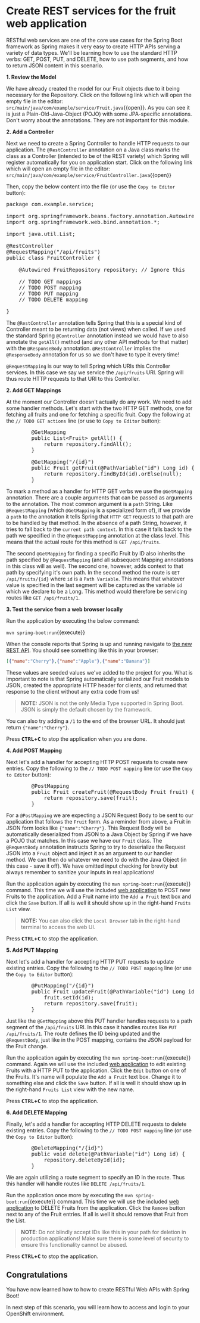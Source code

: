# Create REST services for the fruit web application

RESTful web services are one of the core use cases for the Spring Boot framework as Spring makes it very easy to create HTTP APIs serving a variety of data types. We'll be learning how to use the standard HTTP verbs: GET, POST, PUT, and DELETE, how to use path segments, and how to return JSON content in this scenario.

**1. Review the Model**

We have already created the model for our Fruit objects due to it being necessary for the Repository. Click on the following link which will open the empty file in the editor: ``src/main/java/com/example/service/Fruit.java``{{open}}. As you can see it is just a Plain-Old-Java-Object (POJO) with some JPA-specific annotations. Don't worry about the annotations. They are not important for this module.

**2. Add a Controller**

Next we need to create a Spring Controller to handle HTTP requests to our application. The `@RestController` annotation on a Java class marks the class as a Controller (intended to be of the REST variety) which Spring will register automatically for you on application start. Click on the following link which will open an empty file in the editor: ``src/main/java/com/example/service/FruitController.java``{{open}}

Then, copy the below content into the file (or use the `Copy to Editor` button):

<pre class="file" data-filename="src/main/java/com/example/service/FruitController.java" data-target="replace">
package com.example.service;

import org.springframework.beans.factory.annotation.Autowired;
import org.springframework.web.bind.annotation.*;

import java.util.List;

@RestController
@RequestMapping("/api/fruits")
public class FruitController {

    @Autowired FruitRepository repository; // Ignore this
    
    // TODO GET mappings
    // TODO POST mapping
    // TODO PUT mapping
    // TODO DELETE mapping

}
</pre>

The `@RestController` annotation tells Spring that this is a special kind of Controller meant to be returning data (not views) when called. If we used the standard Spring `@Controller` annotation instead we would have to also annotate the `getAll()` method (and any other API methods for that matter) with the `@ResponseBody` annotation. `@RestController` implies the `@ResponseBody` annotation for us so we don't have to type it every time!

`@RequestMapping` is our way to tell Spring which URIs this Controller services. In this case we say we service the `/api/fruits` URI. Spring will thus route HTTP requests to that URI to this Controller.

**2. Add GET Mappings**

At the moment our Controller doesn't actually do any work. We need to add some handler methods. Let's start with the two HTTP GET methods, one for fetching all fruits and one for fetching a specific fruit. Copy the following at the ``// TODO GET actions`` line (or use to `Copy to Editor` button):

<pre class="file" data-filename="src/main/java/com/example/service/FruitController.java" data-target="insert" data-marker="// TODO GET mappings">
        @GetMapping
        public List&lt;Fruit&gt; getAll() {
            return repository.findAll();
        }

        @GetMapping("/{id}")
        public Fruit getFruit(@PathVariable("id") Long id) {
            return repository.findById(id).orElse(null);
        }
</pre>

To mark a method as a handler for HTTP GET verbs we use the `@GetMapping` annotation. There are a couple arguments that can be passed as arguments to the annotation. The most common argument is a `path` String. Like `@RequestMapping` (which `@GetMapping` is a specialized form of), if we provide a `path` to the annotation it tells Spring that `HTTP GET` requests to that path are to be handled by that method. In the absence of a path String, however, it tries to fall back to the `current path context`. In this case it falls back to the path we specified in the `@RequestMapping` annotation at the class level. This means that the actual route for this method is `GET /api/fruits`.

The second `@GetMapping` for finding a specific Fruit by ID also inherits the path specified by `@RequestMapping` (and all subsequent Mapping annotations in this class will as well). The second one, however, adds context to that path by specifying it's own path. In the second method the route is `GET /api/fruits/{id}` where `id` is a `Path Variable`. This means that whatever value is specified in the last segment will be captured as the variable `id` which we declare to be a Long. This method would therefore be servicing routes like `GET /api/fruits/1`.

**3. Test the service from a web browser locally**

Run the application by executing the below command:

``mvn spring-boot:run``{{execute}}

When the console reports that Spring is up and running navigate to [the new REST API](https://[[CLIENT_SUBDOMAIN]]-8080-[[KATACODA_HOST]].environments.katacoda.com/api/fruits). You should see something like this in your browser:

```json
[{"name":"Cherry"},{"name":"Apple"},{"name":"Banana"}]
```

These values are seeded values we've added to the project for you. What is important to note is that Spring automatically serialized our Fruit models to JSON, created the appropriate HTTP header for clients, and returned that response to the client without any extra code from us! 

>**NOTE:** JSON is not the only Media Type supported in Spring Boot. JSON is simply the default chosen by the framework.

You can also try adding a `/1` to the end of the browser URL. It should just return `{"name":"Cherry"}`. 

Press **<kbd>CTRL</kbd>+<kbd>C</kbd>** to stop the application when you are done.

**4. Add POST Mapping**

Next let's add a handler for accepting HTTP POST requests to create new entries. Copy the following to the `// TODO POST mapping` line (or use the `Copy to Editor` button):

<pre class="file" data-filename="src/main/java/com/example/service/FruitController.java" data-target="insert" data-marker="// TODO POST mapping">
        @PostMapping
        public Fruit createFruit(@RequestBody Fruit fruit) {
            return repository.save(fruit);
        }
</pre>

For a `@PostMapping` we are expecting a JSON Request Body to be sent to our application that follows the `Fruit` form. As a reminder from above, a Fruit in JSON form looks like `{"name":"Cherry"}`. This Request Body will be automatically deserialized from JSON to a Java Object by Spring if we have a POJO that matches. In this case we have our `Fruit` class. The `@RequestBody` annotation instructs Spring to try to deserialize the Request JSON into a `Fruit` object and inject it as an argument to our handler method. We can then do whatever we need to do with the Java Object (in this case - save it off). We have omitted input checking for brevity but always remember to sanitize your inputs in real applications!

Run the application again by executing the ``mvn spring-boot:run``{{execute}} command. This time we will use the included [web application](https://[[CLIENT_SUBDOMAIN]]-8080-[[KATACODA_HOST]].environments.katacoda.com/) to POST new Fruits to the application. Add a Fruit name into the `Add a Fruit` text box and click the `Save` button. If all is well it should show up in the right-hand `Fruits List` view.

>**NOTE:** You can also click the `Local Browser` tab in the right-hand terminal to access the web UI.

Press **<kbd>CTRL</kbd>+<kbd>C</kbd>** to stop the application.

**5. Add PUT Mapping**

Next let's add a handler for accepting HTTP PUT requests to update existing entries. Copy the following to the `// TODO POST mapping` line (or use the `Copy to Editor` button):

<pre class="file" data-filename="src/main/java/com/example/service/FruitController.java" data-target="insert" data-marker="// TODO PUT mapping">
        @PutMapping("/{id}")
        public Fruit updateFruit(@PathVariable("id") Long id, @RequestBody Fruit fruit) {
            fruit.setId(id);
            return repository.save(fruit);
        }
</pre>

Just like the `@GetMapping` above this PUT handler handles requests to a path segment of the `/api/fruits` URI. In this case it handles routes like `PUT /api/fruits/1`. The route defines the ID being updated and the `@RequestBody`, just like in the POST mapping, contains the JSON payload for the Fruit change. 

Run the application again by executing the ``mvn spring-boot:run``{{execute}} command. Again we will use the included [web application](https://[[HOST_SUBDOMAIN]]-8080-[[KATACODA_HOST]].environments.katacoda.com/) to edit existing Fruits with a HTTP PUT to the application. Click the `Edit` button on one of the Fruits. It's name will populate the `Add a Fruit` text box. Change it to something else and click the `Save` button. If all is well it should show up in the right-hand `Fruits List` view with the new name.

Press **<kbd>CTRL</kbd>+<kbd>C</kbd>** to stop the application.

**6. Add DELETE Mapping**

Finally, let's add a handler for accepting HTTP DELETE requests to delete existing entries. Copy the following to the `// TODO POST mapping` line (or use the `Copy to Editor` button):

<pre class="file" data-filename="src/main/java/com/example/service/FruitController.java" data-target="insert" data-marker="// TODO DELETE mapping">
        @DeleteMapping("/{id}")
        public void delete(@PathVariable("id") Long id) {
            repository.deleteById(id);
        }
</pre>

We are again utilizing a route segment to specify an ID in the route. Thus this handler will handle routes like `DELETE /api/fruits/1`. 

Run the application once more by executing the ``mvn spring-boot:run``{{execute}} command. This time we will use the included [web application](https://[[CLIENT_SUBDOMAIN]]-8080-[[KATACODA_HOST]].environments.katacoda.com/) to DELETE Fruits from the application. Click the `Remove` button next to any of the Fruit entries. If all is well it should remove that Fruit from the List.

>**NOTE**: Do not blindly accept IDs like this in your path for deletion in production applications! Make sure there is some level of security to ensure this functionality cannot be abused.

Press **<kbd>CTRL</kbd>+<kbd>C</kbd>** to stop the application.

## Congratulations

You have now learned how to how to create RESTful Web APIs with Spring Boot! 

In next step of this scenario, you will learn how to access and login to your OpenShift environment. 